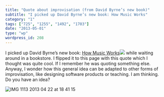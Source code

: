 ```yaml
---
title: "Quote about improvisation (from David Byrne’s new book)"
subtitle: "I picked up David Byrne’s new book: How Music Works"
category: "1"
tags: ["725", "1255", "1492", "1703"]
date: "2013-05-01"
type: "wp"
wordpress_id: 208
---
```

I picked up David Byrne’s new book: [How Music Works](http://www.amazon.com/gp/product/1936365537/ref=as_li_ss_tl?ie=UTF8&camp=1789&creative=390957&creativeASIN=1936365537&linkCode=as2&tag=blogbridge-20)![](http://www.assoc-amazon.com/e/ir?t=blogbridge-20&l=as2&o=1&a=1936365537) while waiting around in a bookstore. I flipped it to this page with this quote which I thought was quite cool. If I remember he was quoting something else. Anyway, I wonder how this general idea can be adapted to other forms of improvisation, like designing software products or teaching. I am thinking. Do you have an idea?

![IMG 1113 2013 04 22 at 18 41 15](https://i0.wp.com/salas.com/wp-content/uploads/2013/05/20c44-img_111320-202013-04-2220at2018-41-15.jpg?resize=584%2C239&ssl=1)